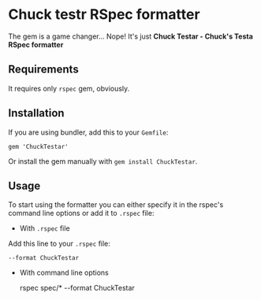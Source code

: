 # Chuck testr RSpec formatter

The gem is a game changer... Nope! It's just **Chuck Testar - Chuck's Testa RSpec formatter**

## Requirements

It requires only `rspec` gem, obviously.

## Installation

If you are using bundler, add this to your `Gemfile`:

    gem 'ChuckTestar'

Or install the gem manually with `gem install ChuckTestar`.

## Usage

To start using the formatter you can either specify it in the rspec's command line options or add it to `.rspec` file:

- With `.rspec` file

Add this line to your `.rspec` file:

    --format ChuckTestar

- With command line options

    rspec spec/* --format ChuckTestar

